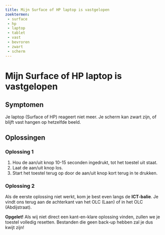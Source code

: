 ```yaml
---
title: Mijn Surface of HP laptop is vastgelopen
zoektermen:
 - surface
 - hp
 - laptop
 - tablet
 - vast
 - bevroren
 - zwart
 - scherm
---
```


# Mijn Surface of HP laptop is vastgelopen

## Symptomen

Je laptop (Surface of HP) reageert niet meer. Je scherm kan zwart zijn, of blijft vast hangen op hetzelfde beeld.

## Oplossingen

### Oplossing 1

 1. Hou de aan/uit knop 10-15 seconden ingedrukt, tot het toestel uit staat. 
 2. Laat de aan/uit knop los.
 3. Start het toestel terug op door de aan/uit knop kort terug in te drukken.

<!--more-->

### Oplossing 2

Als de eerste oplossing niet werkt, kom je best even langs de **ICT-balie**. Je vindt ons terug aan de achterkant van het OLC (Laan) of in het OLC (Abdijstraat). 

**Opgelet!** Als wij niet direct een kant-en-klare oplossing vinden, zullen we je toestel volledig resetten. Bestanden die geen back-up hebben zal je dus kwijt zijn!